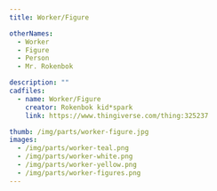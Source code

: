 ```yaml
---
title: Worker/Figure

otherNames:
  - Worker
  - Figure
  - Person
  - Mr. Rokenbok

description: ""
cadfiles:
  - name: Worker/Figure
    creator: Rokenbok kid*spark
    link: https://www.thingiverse.com/thing:325237

thumb: /img/parts/worker-figure.jpg
images:
  - /img/parts/worker-teal.png
  - /img/parts/worker-white.png
  - /img/parts/worker-yellow.png
  - /img/parts/worker-figures.png
---
```

